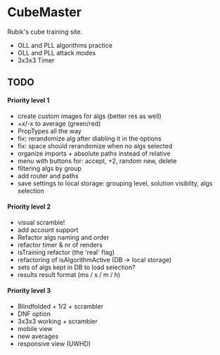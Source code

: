 # CubeMaster

Rubik's cube training site.

- OLL and PLL algorithms practice 
- OLL and PLL attack modes
- 3x3x3 Timer

## TODO
#### Priority level 1
- create custom images for algs (better res as well)
- +x/-x to average (green/red)
- PropTypes all the way
- fix: rerandomize alg after diabling it in the options
- fix: space should rerandomize when no algs selected
- organize imports + absolute paths instead of relative
- menu with buttons for: accept, +2, random new, delete
- filtering algs by group
- add router and paths
- save settings to local storage: grouping level, solution visiblity, algs selection


#### Priority level 2
- visual scramble!
- add account support
- Refactor algs naming and order
- refactor timer & nr of renders
- isTraining refactor (the 'real' flag)
- refactoring of isAlgorithmActive (DB -> local storage)
- sets of algs kept in DB to load selection?
- results result format (ms / s / m / h)


#### Priority level 3
- Blindfolded + 1/2 + scrambler
- DNF option
- 3x3x3 working + scrambler
- mobile view
- new averages
- responsive view (UWHD)
